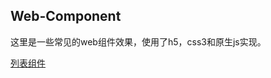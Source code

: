 ## Web-Component

这里是一些常见的web组件效果，使用了h5，css3和原生js实现。

[列表组件](http://ovqjk8s4c.bkt.clouddn.com/web-component%E5%88%97%E8%A1%A8%E7%BB%84%E4%BB%B6.gif)